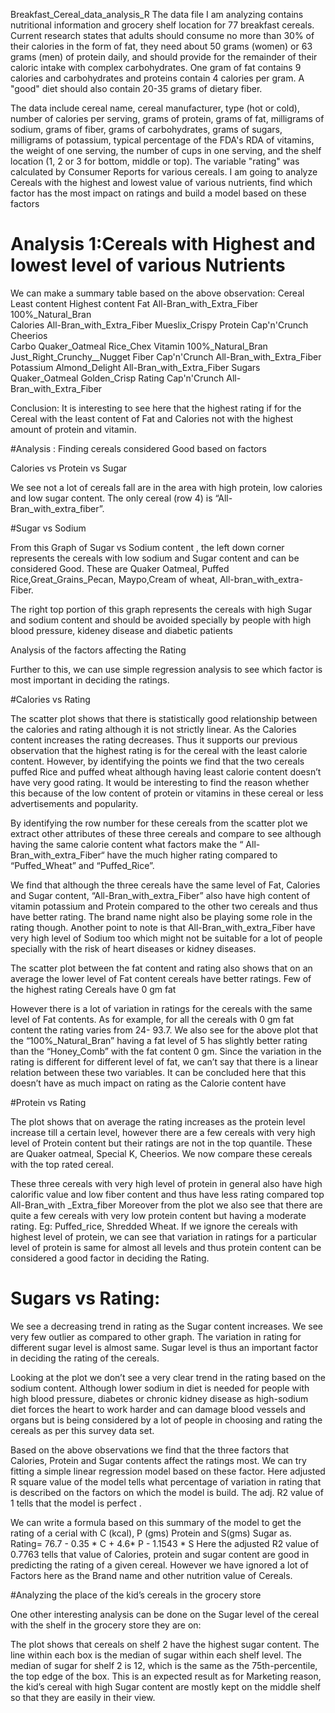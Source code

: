  Breakfast_Cereal_data_analysis_R
The data file I am analyzing contains nutritional information and grocery shelf location for 77 breakfast cereals.
Current research states that adults should consume no more than 30% of their calories in the form of fat, they need about 50 grams (women) or 63 grams (men) of protein daily, and should provide for the remainder of their caloric intake with complex carbohydrates. One gram of fat contains 9 calories and carbohydrates and proteins contain 4 calories per gram. A "good" diet should also contain 20-35 grams of dietary fiber.

The data include cereal name, cereal manufacturer, type (hot or cold), number of calories per serving, grams of protein, grams of fat, milligrams of sodium, grams of fiber, grams of carbohydrates, grams of sugars, milligrams of potassium, typical percentage of the FDA's RDA of vitamins, the weight of one serving, the number of cups in one serving, and the shelf location (1, 2 or 3 for bottom, middle or top).
The variable "rating" was calculated by Consumer Reports for various cereals. I am going to analyze Cereals with the highest and lowest value of various nutrients, find  which factor has the most impact on ratings and build a model based on these factors

 # Analysis 1:Cereals with Highest and lowest level of various Nutrients


We can make a summary table based on the above observation:
Cereal          	Least content	         Highest content
Fat	       All-Bran_with_Extra_Fiber	      100%_Natural_Bran   
Calories  	All-Bran_with_Extra_Fiber	      Mueslix_Crispy
Protein	      Cap'n'Crunch  	               Cheerios  
Carbo	     Quaker_Oatmeal	                  Rice_Chex
Vitamin	     100%_Natural_Bran     	 Just_Right_Crunchy__Nugget
Fiber	       Cap'n'Crunch	       All-Bran_with_Extra_Fiber
Potassium	    Almond_Delight	       All-Bran_with_Extra_Fiber
Sugars      	Quaker_Oatmeal	             Golden_Crisp
Rating  	      Cap'n'Crunch      	All-Bran_with_Extra_Fiber   

Conclusion: It is interesting to see here that the highest rating if for the Cereal with the least content of Fat and Calories not with the highest amount of protein and vitamin. 

#Analysis : Finding cereals considered Good based on  factors

Calories vs Protein vs Sugar

We see not a lot of cereals fall are in the area with high protein, low calories and low sugar content. The only cereal (row 4) is “All-Bran_with_extra_fiber”.

#Sugar vs Sodium

From this Graph of Sugar vs Sodium content , the left  down corner represents the cereals with low sodium and Sugar content and can be considered Good. These are Quaker Oatmeal, Puffed Rice,Great_Grains_Pecan, Maypo,Cream of wheat, All-bran_with_extra-Fiber.

The right top portion of this graph represents the cereals with high Sugar and sodium content and should be avoided specially by people with high blood pressure, kideney disease and diabetic patients

Analysis of the factors affecting the Rating

Further to this, we can use simple regression analysis to see which factor is most important in deciding the ratings.

#Calories vs Rating

The scatter plot shows that there is statistically good relationship between the calories and rating although it is not strictly linear. As the Calories content increases the rating decreases. Thus it supports our previous observation that the highest rating is for the cereal with the least calorie content. However, by identifying the points we find that the two cereals puffed Rice and puffed wheat although having least calorie content doesn’t have very good rating. It would be interesting to find the reason whether this because of the low content of protein or vitamins in these cereal or less advertisements and popularity.


By identifying the row number for these cereals from the scatter plot we extract other attributes of these three cereals and compare to see although having the same calorie content what factors make the “ All-Bran_with_extra_Fiber“ have the much higher rating compared to “Puffed_Wheat” and “Puffed_Rice”.

We find that although the three cereals have the same level of Fat, Calories and Sugar content, “All-Bran_with_extra_Fiber” also have high content of vitamin potassium and Protein compared to the other two cereals and thus have better rating. The brand name night also be playing some role in the rating though.
Another point to note is that All-Bran_with_extra_Fiber have very high level of Sodium too which might not be suitable for a lot of people specially with the risk of heart diseases or kidney diseases.

The scatter plot between the fat content and rating also shows that on an average the lower level of Fat content cereals have better ratings. Few of the highest rating Cereals have 0 gm fat

However there is a lot of variation in ratings for the cereals with the same level of Fat contents. As for example, for all the cereals with 0 gm fat content the rating varies from 24- 93.7.
We also see for the above plot that the “100%_Natural_Bran” having a fat level of 5 has slightly better rating than the “Honey_Comb” with the fat content 0 gm. Since the variation in the rating is different for different level of fat, we can’t say that there is a linear relation between these two variables. It can be concluded here that this doesn’t have as much impact on rating as the Calorie content have

#Protein vs Rating

The plot shows that on average the rating increases as the protein level increase till a certain level, however there are a few cereals with very high level of Protein content but their ratings are not in the top quantile. These are Quaker oatmeal, Special K, Cheerios. We now compare these cereals with the top rated cereal.

These three cereals with very high level of protein in general also have high calorific value and low fiber content and thus have less rating compared top All-Bran_with _Extra_fiber
Moreover from the plot we also see that there are quite a few cereals with very low protein content but having a moderate rating. Eg: Puffed_rice, Shredded Wheat.
If we ignore the cereals with highest level of protein, we can see that variation in ratings for a particular level of protein is same for almost all levels and thus protein content can be considered a good factor in deciding the Rating.


# Sugars vs Rating:


We see a decreasing trend in rating as the Sugar content increases. We see very few outlier as compared to other graph. The variation in rating for different sugar level is almost same. Sugar level is thus an important factor in deciding the rating of the cereals.

Looking at the plot we don’t see a very clear trend in the rating based on the sodium content.
Although lower sodium in diet is needed for people with high blood pressure, diabetes or chronic kidney disease as high-sodium diet forces the heart to work harder and can damage blood vessels and organs but is being considered by a lot of people in choosing and rating the cereals as per this survey data set.

Based on the above observations we find that the three factors that Calories, Protein and Sugar contents affect the ratings most. We can try fitting a simple linear regression model based on these factor. Here adjusted R square value of the model tells what percentage of variation in rating that is described on the factors on which the model is build. The adj. R2 value of 1 tells that the model is perfect .

We can write a formula based on this summary of the model to get the rating of a cerial with C (kcal), P (gms) Protein and S(gms) Sugar as.
Rating= 76.7 -  0.35 * C +  4.6* P - 1.1543 * S
Here the adjusted R2 value of 0.7763 tells that value of Calories, protein and sugar content are good in predicting the rating of a given cereal. However we have ignored a lot of Factors here as the Brand name and other nutrition value of Cereals.


#Analyzing the place of the kid’s cereals in the grocery store

One other interesting analysis can be done on the Sugar level of the cereal with the shelf in the grocery store they are on:


The plot shows that cereals on shelf 2 have the highest sugar content. The line within each box is the median of sugar within each shelf level. The median of sugar for shelf 2 is 12, which is the same as the 75th-percentile, the top edge of the box.
This is an expected result as for Marketing reason, the kid’s cereal with high Sugar content are mostly kept on the middle shelf so that they are easily in their view. 








